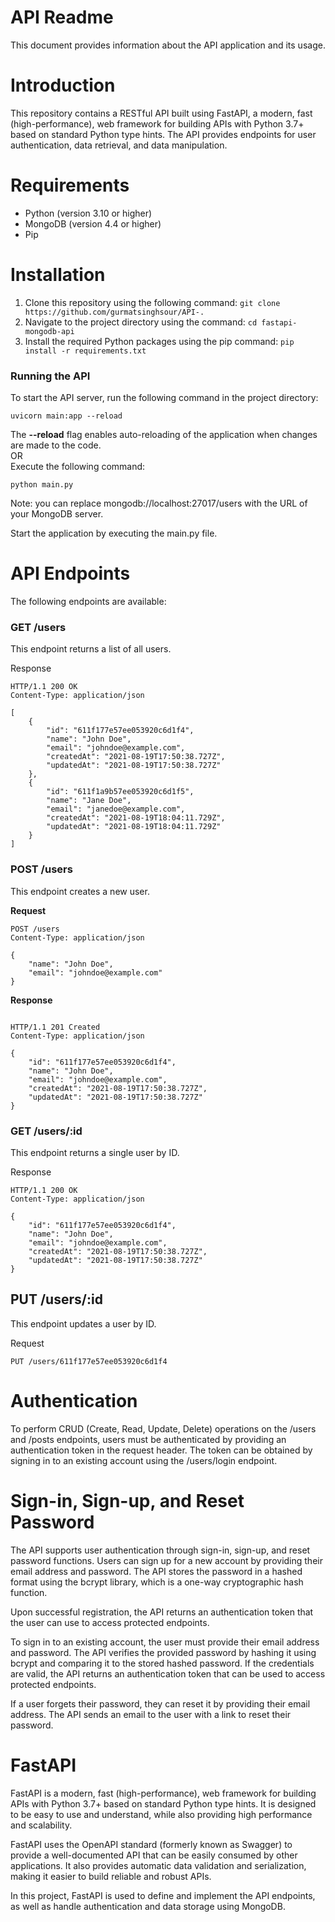 # **API Readme**
This document provides information about the API application and its usage.

# Introduction
This repository contains a RESTful API built using FastAPI, a modern, fast (high-performance), web framework for building APIs with Python 3.7+ based on standard Python type hints. The API provides endpoints for user authentication, data retrieval, and data manipulation.

# Requirements

- Python (version 3.10 or higher)
- MongoDB (version 4.4 or higher)
- Pip

# Installation

1. Clone this repository using the following command:
```git clone https://github.com/gurmatsinghsour/API-.```
2. Navigate to the project directory using the command:
```cd fastapi-mongodb-api```
3. Install the required Python packages using the pip command:
```pip install -r requirements.txt```

### **Running the API**
To start the API server, run the following command in the project directory:
``` 
uvicorn main:app --reload
```
The **--reload** flag enables auto-reloading of the application when changes are made to the code.
<br> OR <br>
Execute the following command:
```
python main.py
```

Note: you can replace mongodb://localhost:27017/users with the URL of your MongoDB server.

Start the application by executing the main.py file.

# API Endpoints

The following endpoints are available:

### **GET /users**
This endpoint returns a list of all users.

Response
```
HTTP/1.1 200 OK
Content-Type: application/json

[
    {
        "id": "611f177e57ee053920c6d1f4",
        "name": "John Doe",
        "email": "johndoe@example.com",
        "createdAt": "2021-08-19T17:50:38.727Z",
        "updatedAt": "2021-08-19T17:50:38.727Z"
    },
    {
        "id": "611f1a9b57ee053920c6d1f5",
        "name": "Jane Doe",
        "email": "janedoe@example.com",
        "createdAt": "2021-08-19T18:04:11.729Z",
        "updatedAt": "2021-08-19T18:04:11.729Z"
    }
]
```
### **POST /users**

This endpoint creates a new user.

**Request**


```
POST /users
Content-Type: application/json

{
    "name": "John Doe",
    "email": "johndoe@example.com"
}

```

**Response**

```

HTTP/1.1 201 Created
Content-Type: application/json

{
    "id": "611f177e57ee053920c6d1f4",
    "name": "John Doe",
    "email": "johndoe@example.com",
    "createdAt": "2021-08-19T17:50:38.727Z",
    "updatedAt": "2021-08-19T17:50:38.727Z"
}

```
### **GET /users/:id**
This endpoint returns a single user by ID.

Response

```
HTTP/1.1 200 OK
Content-Type: application/json

{
    "id": "611f177e57ee053920c6d1f4",
    "name": "John Doe",
    "email": "johndoe@example.com",
    "createdAt": "2021-08-19T17:50:38.727Z",
    "updatedAt": "2021-08-19T17:50:38.727Z"
}

```

## **PUT /users/:id**
This endpoint updates a user by ID.

Request


```PUT /users/611f177e57ee053920c6d1f4```

# Authentication
To perform CRUD (Create, Read, Update, Delete) operations on the /users and /posts endpoints, users must be authenticated by providing an authentication token in the request header. The token can be obtained by signing in to an existing account using the /users/login endpoint.

# Sign-in, Sign-up, and Reset Password

The API supports user authentication through sign-in, sign-up, and reset password functions. Users can sign up for a new account by providing their email address and password. The API stores the password in a hashed format using the bcrypt library, which is a one-way cryptographic hash function.

Upon successful registration, the API returns an authentication token that the user can use to access protected endpoints.

To sign in to an existing account, the user must provide their email address and password. The API verifies the provided password by hashing it using bcrypt and comparing it to the stored hashed password. If the credentials are valid, the API returns an authentication token that can be used to access protected endpoints.

If a user forgets their password, they can reset it by providing their email address. The API sends an email to the user with a link to reset their password.

# FastAPI

FastAPI is a modern, fast (high-performance), web framework for building APIs with Python 3.7+ based on standard Python type hints. It is designed to be easy to use and understand, while also providing high performance and scalability.

FastAPI uses the OpenAPI standard (formerly known as Swagger) to provide a well-documented API that can be easily consumed by other applications. It also provides automatic data validation and serialization, making it easier to build reliable and robust APIs.

In this project, FastAPI is used to define and implement the API endpoints, as well as handle authentication and data storage using MongoDB.
